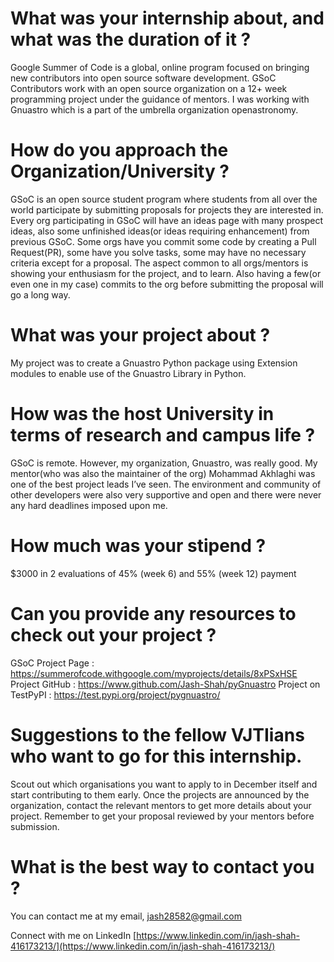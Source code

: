 # What was your internship about, and what was the duration of it ?

Google Summer of Code is a global, online program focused on bringing new contributors into open source software development. GSoC Contributors work with an open source organization on a 12+ week programming project under the guidance of mentors. I was working with Gnuastro which is a part of the umbrella organization openastronomy.


# How do you approach the Organization/University ?

GSoC is an open source student program where students from all over the world participate by submitting proposals for projects they are interested in. Every org participating in GSoC will have an ideas page with many prospect ideas, also some unfinished ideas(or ideas requiring enhancement) from previous GSoC. Some orgs have you commit some code by creating a Pull Request(PR), some have you solve tasks, some may have no necessary criteria except for a proposal. The aspect common to all orgs/mentors is showing your enthusiasm for the project, and to learn. Also having a few(or even one in my case) commits to the org before submitting the proposal will go a long way.


# What was your project about ?

My project was to create a Gnuastro Python package using Extension modules to enable use of the Gnuastro Library in Python.

# How was the host University in terms of research and campus life ?

GSoC is remote. However, my organization, Gnuastro, was really good. My mentor(who was also the maintainer of the org) Mohammad Akhlaghi was one of the best project leads I’ve seen. The environment and community of other developers were also very supportive and open and there were never any hard deadlines imposed upon me.


# How much was your stipend ?

$3000 in 2 evaluations of 45% (week 6) and 55% (week 12) payment

# Can you provide any resources to check out your project ?

GSoC Project Page : https://summerofcode.withgoogle.com/myprojects/details/8xPSxHSE
Project GitHub : https://www.github.com/Jash-Shah/pyGnuastro
Project on TestPyPI : https://test.pypi.org/project/pygnuastro/


# Suggestions to the fellow VJTIians who want to go for this internship.

Scout out which organisations you want to apply to in December itself and start contributing to them early. Once the projects are announced by the organization, contact the relevant mentors to get more details about your project. Remember to get your proposal reviewed by your mentors before submission.


# What is the best way to contact you ?

You can contact me at my email, [jash28582@gmail.com](mailto:jash28582@gmail.com)

Connect with me on LinkedIn [https://www.linkedin.com/in/jash-shah-416173213/](https://www.linkedin.com/in/jash-shah-416173213/)


